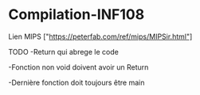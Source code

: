 # Compilation-INF108

Lien MIPS ["https://peterfab.com/ref/mips/MIPSir.html"]


TODO
-Return qui abrege le code

-Fonction non void doivent avoir un Return

-Dernière fonction doit toujours être main
